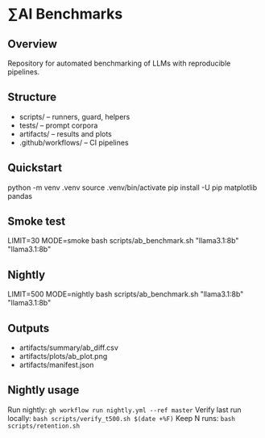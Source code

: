 # ∑AI Benchmarks

## Overview
Repository for automated benchmarking of LLMs with reproducible pipelines.

## Structure
- scripts/ – runners, guard, helpers
- tests/ – prompt corpora
- artifacts/ – results and plots
- .github/workflows/ – CI pipelines

## Quickstart
python -m venv .venv
source .venv/bin/activate
pip install -U pip matplotlib pandas

## Smoke test
LIMIT=30 MODE=smoke bash scripts/ab_benchmark.sh "llama3.1:8b" "llama3.1:8b"

## Nightly
LIMIT=500 MODE=nightly bash scripts/ab_benchmark.sh "llama3.1:8b" "llama3.1:8b"

## Outputs
- artifacts/summary/ab_diff.csv
- artifacts/plots/ab_plot.png
- artifacts/manifest.json
## Nightly usage
Run nightly: `gh workflow run nightly.yml --ref master`
Verify last run locally: `bash scripts/verify_t500.sh $(date +%F)`
Keep N runs: `bash scripts/retention.sh`
